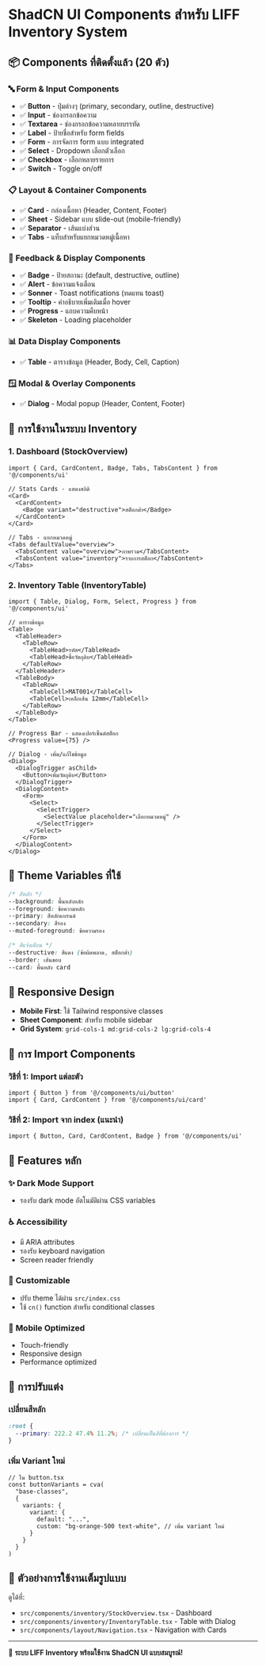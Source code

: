 # ShadCN UI Components สำหรับ LIFF Inventory System

## 📦 Components ที่ติดตั้งแล้ว (20 ตัว)

### 🔤 Form & Input Components
- ✅ **Button** - ปุ่มต่างๆ (primary, secondary, outline, destructive)
- ✅ **Input** - ช่องกรอกข้อความ
- ✅ **Textarea** - ช่องกรอกข้อความหลายบรรทัด
- ✅ **Label** - ป้ายชื่อสำหรับ form fields
- ✅ **Form** - การจัดการ form แบบ integrated
- ✅ **Select** - Dropdown เลือกตัวเลือก
- ✅ **Checkbox** - เลือกหลายรายการ
- ✅ **Switch** - Toggle on/off

### 📋 Layout & Container Components
- ✅ **Card** - กล่องเนื้อหา (Header, Content, Footer)
- ✅ **Sheet** - Sidebar แบบ slide-out (mobile-friendly)
- ✅ **Separator** - เส้นแบ่งส่วน
- ✅ **Tabs** - แท็บสำหรับแยกหมวดหมู่เนื้อหา

### 💬 Feedback & Display Components
- ✅ **Badge** - ป้ายสถานะ (default, destructive, outline)
- ✅ **Alert** - ข้อความแจ้งเตือน
- ✅ **Sonner** - Toast notifications (ทดแทน toast)
- ✅ **Tooltip** - คำอธิบายเพิ่มเติมเมื่อ hover
- ✅ **Progress** - แถบความคืบหน้า
- ✅ **Skeleton** - Loading placeholder

### 📊 Data Display Components
- ✅ **Table** - ตารางข้อมูล (Header, Body, Cell, Caption)

### 🪟 Modal & Overlay Components
- ✅ **Dialog** - Modal popup (Header, Content, Footer)

## 🎯 การใช้งานในระบบ Inventory

### 1. **Dashboard (StockOverview)**
```tsx
import { Card, CardContent, Badge, Tabs, TabsContent } from '@/components/ui'

// Stats Cards - แสดงสถิติ
<Card>
  <CardContent>
    <Badge variant="destructive">สต็อกต่ำ</Badge>
  </CardContent>
</Card>

// Tabs - แยกหมวดหมู่
<Tabs defaultValue="overview">
  <TabsContent value="overview">ภาพรวม</TabsContent>
  <TabsContent value="inventory">รายการสต็อก</TabsContent>
</Tabs>
```

### 2. **Inventory Table (InventoryTable)**
```tsx
import { Table, Dialog, Form, Select, Progress } from '@/components/ui'

// ตารางข้อมูล
<Table>
  <TableHeader>
    <TableRow>
      <TableHead>รหัส</TableHead>
      <TableHead>ชื่อวัตถุดิบ</TableHead>
    </TableRow>
  </TableHeader>
  <TableBody>
    <TableRow>
      <TableCell>MAT001</TableCell>
      <TableCell>เหล็กเส้น 12mm</TableCell>
    </TableRow>
  </TableBody>
</Table>

// Progress Bar - แสดงเปอร์เซ็นต์สต็อก
<Progress value={75} />

// Dialog - เพิ่ม/แก้ไขข้อมูล
<Dialog>
  <DialogTrigger asChild>
    <Button>เพิ่มวัตถุดิบ</Button>
  </DialogTrigger>
  <DialogContent>
    <Form>
      <Select>
        <SelectTrigger>
          <SelectValue placeholder="เลือกหมวดหมู่" />
        </SelectTrigger>
      </Select>
    </Form>
  </DialogContent>
</Dialog>
```

## 🎨 Theme Variables ที่ใช้

```css
/* สีหลัก */
--background: พื้นหลังหลัก
--foreground: ข้อความหลัก
--primary: สีหลักแบรนด์
--secondary: สีรอง
--muted-foreground: ข้อความรอง

/* สีแจ้งเตือน */
--destructive: สีแดง (ข้อผิดพลาด, สต็อกต่ำ)
--border: เส้นขอบ
--card: พื้นหลัง card
```

## 📱 Responsive Design

- **Mobile First**: ใช้ Tailwind responsive classes
- **Sheet Component**: สำหรับ mobile sidebar
- **Grid System**: `grid-cols-1 md:grid-cols-2 lg:grid-cols-4`

## 🔄 การ Import Components

### วิธีที่ 1: Import แต่ละตัว
```tsx
import { Button } from '@/components/ui/button'
import { Card, CardContent } from '@/components/ui/card'
```

### วิธีที่ 2: Import จาก index (แนะนำ)
```tsx
import { Button, Card, CardContent, Badge } from '@/components/ui'
```

## 🚀 Features หลัก

### ✨ **Dark Mode Support**
- รองรับ dark mode อัตโนมัติผ่าน CSS variables

### ♿ **Accessibility**
- มี ARIA attributes
- รองรับ keyboard navigation
- Screen reader friendly

### 🎨 **Customizable**
- ปรับ theme ได้ผ่าน `src/index.css`
- ใช้ `cn()` function สำหรับ conditional classes

### 📱 **Mobile Optimized**
- Touch-friendly
- Responsive design
- Performance optimized

## 🔧 การปรับแต่ง

### เปลี่ยนสีหลัก
```css
:root {
  --primary: 222.2 47.4% 11.2%; /* เปลี่ยนเป็นสีที่ต้องการ */
}
```

### เพิ่ม Variant ใหม่
```tsx
// ใน button.tsx
const buttonVariants = cva(
  "base-classes",
  {
    variants: {
      variant: {
        default: "...",
        custom: "bg-orange-500 text-white", // เพิ่ม variant ใหม่
      }
    }
  }
)
```

## 📄 ตัวอย่างการใช้งานเต็มรูปแบบ

ดูได้ที่:
- `src/components/inventory/StockOverview.tsx` - Dashboard
- `src/components/inventory/InventoryTable.tsx` - Table with Dialog
- `src/components/layout/Navigation.tsx` - Navigation with Cards

---

🎉 **ระบบ LIFF Inventory พร้อมใช้งาน ShadCN UI แบบสมบูรณ์!** 